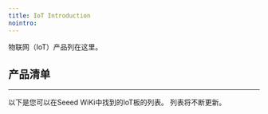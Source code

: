 ```yaml
---
title: IoT Introduction
nointro:
---
```


物联网（IoT）产品列在这里。

## 产品清单
---
以下是您可以在Seeed WiKi中找到的IoT板的列表。 列表将不断更新。

